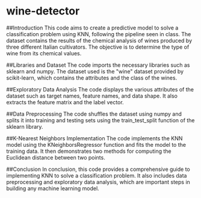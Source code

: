 # wine-detector
##Introduction
This code aims to create a predictive model to solve a classification problem using KNN, following the pipeline seen in class. The dataset contains the results of the chemical analysis of wines produced by three different Italian cultivators. The objective is to determine the type of wine from its chemical values.

##Libraries and Dataset
The code imports the necessary libraries such as sklearn and numpy. The dataset used is the "wine" dataset provided by scikit-learn, which contains the attributes and the class of the wines.

##Exploratory Data Analysis
The code displays the various attributes of the dataset such as target names, feature names, and data shape. It also extracts the feature matrix and the label vector.

##Data Preprocessing
The code shuffles the dataset using numpy and splits it into training and testing sets using the train_test_split function of the sklearn library.

##K-Nearest Neighbors Implementation
The code implements the KNN model using the KNeighborsRegressor function and fits the model to the training data. It then demonstrates two methods for computing the Euclidean distance between two points.

##Conclusion
In conclusion, this code provides a comprehensive guide to implementing KNN to solve a classification problem. It also includes data preprocessing and exploratory data analysis, which are important steps in building any machine learning model.
